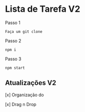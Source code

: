 # Lista de Tarefa V2
Passo 1
~~~
Faça um git clone 
~~~
Passo 2
~~~
npm i
~~~
Passo 3
~~~
npm start
~~~
## Atualizações V2

[x] Organização do 

[x] Drag n Drop